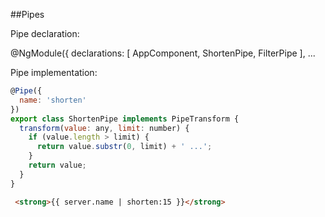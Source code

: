 ##Pipes

Pipe declaration:

@NgModule({
  declarations: [
    AppComponent,
    ShortenPipe,
    FilterPipe
  ],
...

Pipe implementation:


```javascript
@Pipe({
  name: 'shorten'
})
export class ShortenPipe implements PipeTransform {
  transform(value: any, limit: number) {
    if (value.length > limit) {
      return value.substr(0, limit) + ' ...';
    }
    return value;
  }
}
```

```HTML
 <strong>{{ server.name | shorten:15 }}</strong> 
 
 ```
 

